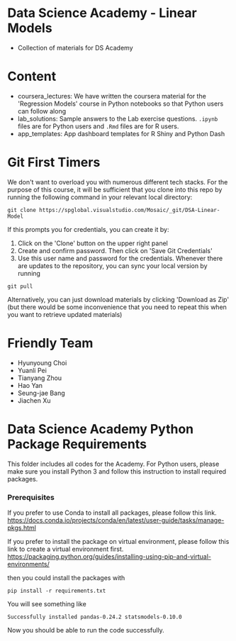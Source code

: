 # Data Science Academy - Linear Models
- Collection of materials for DS Academy
# Content
- coursera_lectures: We have written the coursera material for the 'Regression Models' course in Python notebooks so that Python users can follow along
- lab_solutions: Sample answers to the Lab exercise questions. `.ipynb` files are for Python users and `.Rmd` files are for R users.
- app_templates: App dashboard templates for R Shiny and Python Dash

# Git First Timers
We don't want to overload you with numerous different tech stacks.
For the purpose of this course, it will be sufficient that you clone into this repo by running the following
command in your relevant local directory:

```
git clone https://spglobal.visualstudio.com/Mosaic/_git/DSA-Linear-Model 
```
If this prompts you for credentials, you can create it by:
1. Click on the 'Clone' button on the upper right panel
2. Create and confirm password. Then click on 'Save Git Credentials'
3. Use this user name and password for the credentials.
Whenever there are updates to the repository, you can sync your local version by running

```
git pull
```
Alternatively, you can just download materials by clicking 'Download as Zip' (but there would be some inconvenience
that you need to repeat this when you want to retrieve updated materials)
# Friendly Team
- Hyunyoung Choi
- Yuanli Pei
- Tianyang Zhou
- Hao Yan
- Seung-jae Bang
- Jiachen Xu

# Data Science Academy Python Package Requirements

This folder includes all codes for the Academy. 
For Python users, please make sure you install Python 3 and follow this instruction to install required packages.


### Prerequisites

If you prefer to use Conda to install all packages, please follow this link. 
https://docs.conda.io/projects/conda/en/latest/user-guide/tasks/manage-pkgs.html

If you prefer to install the package on virtual environment, please follow this link to create a virtual environment first. 
https://packaging.python.org/guides/installing-using-pip-and-virtual-environments/

then you could install the packages with

```
pip install -r requirements.txt
```

You will see something like
```
Successfully installed pandas-0.24.2 statsmodels-0.10.0 
```

Now you should be able to run the code successfully.